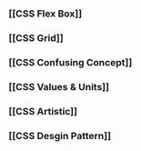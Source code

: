 
### [[CSS Flex Box]]

### [[CSS Grid]]

### [[CSS Confusing Concept]]

### [[CSS Values & Units]]

### [[CSS Artistic]]

### [[CSS Desgin Pattern]]
